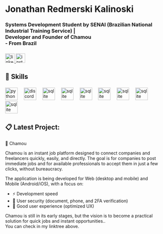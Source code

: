 <h1 align="left">Jonathan Redmerski Kalinoski</h1>

###

<h3 align="left">Systems Development Student by SENAI (Brazilian National Industrial Training Service) |  <br>Developer and Founder of Chamou<br> - From Brazil</h3>

###

<div align="left">
  <a href="https://www.linkedin.com/in/jonathan-redmerski-kalinoski-7830aa2b0/" target="_blank">
    <img src="https://img.shields.io/static/v1?message=LinkedIn&logo=linkedin&label=&color=0077B5&logoColor=white&labelColor=&style=for-the-badge" height="30" alt="linkedin logo"  />
  </a>
  <a href="https://www.instagram.com/_jo_kali/" target="_blank">
    <img src="https://img.shields.io/static/v1?message=Instagram&logo=instagram&label=&color=E4405F&logoColor=white&labelColor=&style=for-the-badge" height="30" alt="instagram logo"  />
  </a>
</div>

###

<h2 align="left">🦾 Skills</h2>

###

<div align="left">
  <img src="https://skillicons.dev/icons?i=py" height="40" alt="python logo"  />
  <img width="12" />
  <img src="https://skillicons.dev/icons?i=discord" height="40" alt="discord logo"  />
  <img width="12" />
  <img src="https://skillicons.dev/icons?i=react" height="40" alt="sqlite logo"  />
  <img width="12" />
  <img src="https://skillicons.dev/icons?i=js" height="40" alt="sqlite logo"  />
  <img width="12" />
  <img src="https://skillicons.dev/icons?i=ts" height="40" alt="sqlite logo"  />
  <img width="12" />
  <img src="https://skillicons.dev/icons?i=vite" height="40" alt="sqlite logo"  />
  <img width="12" />
  <img src="https://skillicons.dev/icons?i=nodejs" height="40" alt="sqlite logo"  />
  <img width="12" />
  <img src="https://skillicons.dev/icons?i=postgres" height="40" alt="sqlite logo"  />
  <img width="12" />
  <img src="https://skillicons.dev/icons?i=git" height="40" alt="sqlite logo"  />


</div>

<h2 align="left">📋 Latest Project:</h2>

###

<p align="left">🚀 Chamou

Chamou is an instant job platform designed to connect companies and freelancers quickly, easily, and directly.
The goal is for companies to post immediate jobs and for available professionals to accept them in just a few clicks, without bureaucracy.

The application is being developed for Web (desktop and mobile) and Mobile (Android/iOS), with a focus on:
- ⚡ Development speed
- 🔐 User security (document, phone, and 2FA verification)
- 🎯 Good user experience (optimized UX)

Chamou is still in its early stages, but the vision is to become a practical solution for quick jobs and instant opportunities..<br>You can check in my linktree above.</p>

###
